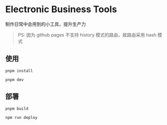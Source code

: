 # Electronic Business Tools

制作日常中会用到的小工具，提升生产力

> PS: 因为 github pages 不支持 history 模式的路由，故路由采用 hash 模式

## 使用

```
pnpm install

pnpm dev
```

## 部署

```
pnpm build

npm run deploy
```
